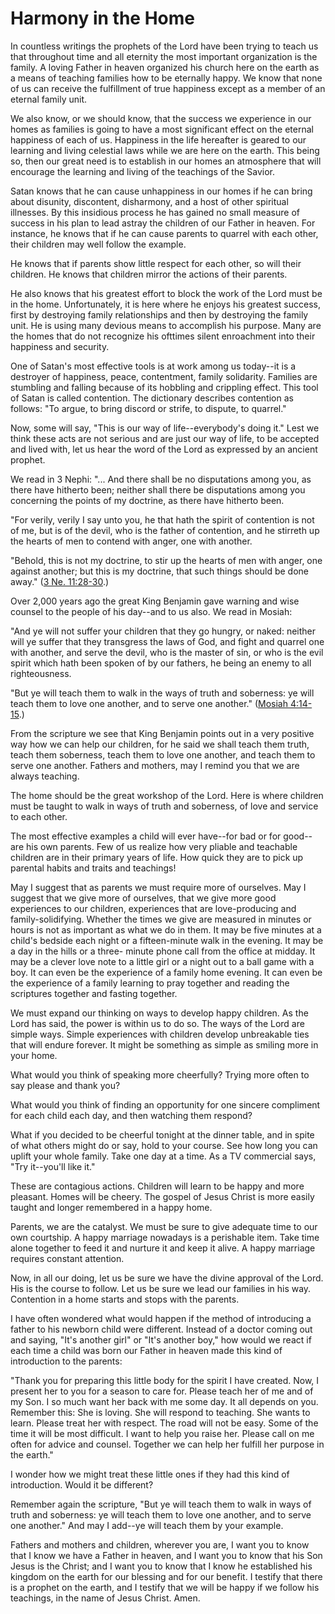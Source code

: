 # Harmony in the Home

In countless writings the prophets of the Lord have been trying to teach us
that throughout time and all eternity the most important organization is the
family. A loving Father in heaven organized his church here on the earth as a
means of teaching families how to be eternally happy. We know that none of us
can receive the fulfillment of true happiness except as a member of an eternal
family unit.

We also know, or we should know, that the success we experience in our homes
as families is going to have a most significant effect on the eternal
happiness of each of us. Happiness in the life hereafter is geared to our
learning and living celestial laws while we are here on the earth. This being
so, then our great need is to establish in our homes an atmosphere that will
encourage the learning and living of the teachings of the Savior.

Satan knows that he can cause unhappiness in our homes if he can bring about
disunity, discontent, disharmony, and a host of other spiritual illnesses. By
this insidious process he has gained no small measure of success in his plan
to lead astray the children of our Father in heaven. For instance, he knows
that if he can cause parents to quarrel with each other, their children may
well follow the example.

He knows that if parents show little respect for each other, so will their
children. He knows that children mirror the actions of their parents.

He also knows that his greatest effort to block the work of the Lord must be
in the home. Unfortunately, it is here where he enjoys his greatest success,
first by destroying family relationships and then by destroying the family
unit. He is using many devious means to accomplish his purpose. Many are the
homes that do not recognize his ofttimes silent enroachment into their
happiness and security.

One of Satan's most effective tools is at work among us today--it is a
destroyer of happiness, peace, contentment, family solidarity. Families are
stumbling and falling because of its hobbling and crippling effect. This tool
of Satan is called contention. The dictionary describes contention as follows:
"To argue, to bring discord or strife, to dispute, to quarrel."

Now, some will say, "This is our way of life--everybody's doing it." Lest we
think these acts are not serious and are just our way of life, to be accepted
and lived with, let us hear the word of the Lord as expressed by an ancient
prophet.

We read in 3 Nephi: "... And there shall be no disputations among you, as there
have hitherto been; neither shall there be disputations among you concerning
the points of my doctrine, as there have hitherto been.

"For verily, verily I say unto you, he that hath the spirit of contention is
not of me, but is of the devil, who is the father of contention, and he
stirreth up the hearts of men to contend with anger, one with another.

"Behold, this is not my doctrine, to stir up the hearts of men with anger, one
against another; but this is my doctrine, that such things should be done
away." ([3 Ne.
11:28-30](https://www.lds.org/scriptures/bofm/3-ne/11.28-30?lang=eng#27).)

Over 2,000 years ago the great King Benjamin gave warning and wise counsel to
the people of his day--and to us also. We read in Mosiah:

"And ye will not suffer your children that they go hungry, or naked: neither
will ye suffer that they transgress the laws of God, and fight and quarrel one
with another, and serve the devil, who is the master of sin, or who is the
evil spirit which hath been spoken of by our fathers, he being an enemy to all
righteousness.

"But ye will teach them to walk in the ways of truth and soberness: ye will
teach them to love one another, and to serve one another." ([Mosiah
4:14-15](https://www.lds.org/scriptures/bofm/mosiah/4.14-15?lang=eng#13).)

From the scripture we see that King Benjamin points out in a very positive way
how we can help our children, for he said we shall teach them truth, teach
them soberness, teach them to love one another, and teach them to serve one
another. Fathers and mothers, may I remind you that we are always teaching.

The home should be the great workshop of the Lord. Here is where children must
be taught to walk in ways of truth and soberness, of love and service to each
other.

The most effective examples a child will ever have--for bad or for good--are
his own parents. Few of us realize how very pliable and teachable children are
in their primary years of life. How quick they are to pick up parental habits
and traits and teachings!

May I suggest that as parents we must require more of ourselves. May I suggest
that we give more of ourselves, that we give more good experiences to our
children, experiences that are love-producing and family-solidifying. Whether
the times we give are measured in minutes or hours is not as important as what
we do in them. It may be five minutes at a child's bedside each night or a
fifteen-minute walk in the evening. It may be a day in the hills or a three-
minute phone call from the office at midday. It may be a clever love note to a
little girl or a night out to a ball game with a boy. It can even be the
experience of a family home evening. It can even be the experience of a family
learning to pray together and reading the scriptures together and fasting
together.

We must expand our thinking on ways to develop happy children. As the Lord has
said, the power is within us to do so. The ways of the Lord are simple ways.
Simple experiences with children develop unbreakable ties that will endure
forever. It might be something as simple as smiling more in your home.

What would you think of speaking more cheerfully? Trying more often to say
please and thank you?

What would you think of finding an opportunity for one sincere compliment for
each child each day, and then watching them respond?

What if you decided to be cheerful tonight at the dinner table, and in spite
of what others might do or say, hold to your course. See how long you can
uplift your whole family. Take one day at a time. As a TV commercial says,
"Try it--you'll like it."

These are contagious actions. Children will learn to be happy and more
pleasant. Homes will be cheery. The gospel of Jesus Christ is more easily
taught and longer remembered in a happy home.

Parents, we are the catalyst. We must be sure to give adequate time to our own
courtship. A happy marriage nowadays is a perishable item. Take time alone
together to feed it and nurture it and keep it alive. A happy marriage
requires constant attention.

Now, in all our doing, let us be sure we have the divine approval of the Lord.
His is the course to follow. Let us be sure we lead our families in his way.
Contention in a home starts and stops with the parents.

I have often wondered what would happen if the method of introducing a father
to his newborn child were different. Instead of a doctor coming out and
saying, "It's another girl" or "It's another boy," how would we react if each
time a child was born our Father in heaven made this kind of introduction to
the parents:

"Thank you for preparing this little body for the spirit I have created. Now,
I present her to you for a season to care for. Please teach her of me and of
my Son. I so much want her back with me some day. It all depends on you.
Remember this: She is loving. She will respond to teaching. She wants to
learn. Please treat her with respect. The road will not be easy. Some of the
time it will be most difficult. I want to help you raise her. Please call on
me often for advice and counsel. Together we can help her fulfill her purpose
in the earth."

I wonder how we might treat these little ones if they had this kind of
introduction. Would it be different?

Remember again the scripture, "But ye will teach them to walk in ways of truth
and soberness: ye will teach them to love one another, and to serve one
another." And may I add--ye will teach them by your example.

Fathers and mothers and children, wherever you are, I want you to know that I
know we have a Father in heaven, and I want you to know that his Son Jesus is
the Christ; and I want you to know that I know he established his kingdom on
the earth for our blessing and for our benefit. I testify that there is a
prophet on the earth, and I testify that we will be happy if we follow his
teachings, in the name of Jesus Christ. Amen.

